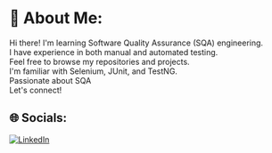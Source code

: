 # 💫 About Me:
Hi there! I'm learning Software Quality Assurance (SQA) engineering.<br>I have experience in both manual and automated testing.<br>Feel free to browse my repositories and projects.<br>I'm familiar with Selenium, JUnit, and TestNG.<br>Passionate about SQA<br>Let's connect!<br>

## 🌐 Socials:
[![LinkedIn](https://img.shields.io/badge/LinkedIn-%230077B5.svg?logo=linkedin&logoColor=white)](https://linkedin.com/in/https://www.linkedin.com/asadullah-emon-910996339/)

